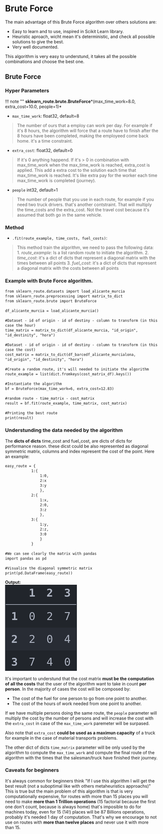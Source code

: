 # Brute Force

The main advantage of this Brute Force algorithm over others solutions are:

* Easy to learn and to use, inspired in Scikit Learn library.
* Heuristic aproach, wicht mean it's deterministic, and check all possible solutions to give the best.
* Very well documented.

This algorithm is very easy to understund, it takes all the possible combinations and choose the best one.

## Brute Force

### Hyper Parameters

!!! note ""
    **sklearn_route.brute.BruteForce***(max_time_work=8.0, extra_cost=10.0, people=1)*

* ```max_time_work```: float32, default=8
>The number of ours that a employ can work per day. For example
if it's 8 hours, the algorithm will force that a route have to
finish after the 8 hours have been completed, making the
employeed come back home. it's a time constraint.

* ```extra_cost```: float32, default=0
>If it's 0 anything happend. If it's > 0 in combination with
max_time_work when the max_time_work is reached, extra_cost is
applied. This add a extra cost to the solution each time that
max_time_work is reached. It's like extra pay for the worker 
each time max_time_work is completed (journey).

* ```people``` int32, default=1
>The number of people that you use in each route, for example if
you need two truck drivers. that's another contstraint. That
will multiply the time_costs and the extra_cost. Not the travel
cost because it's assumed that both go in the same vehicle.


### Method
* ```.fit(route_example, time_costs, fuel_costs)```:
>This method train the algorithm, we need to pass the following data:  
        1. *route_example*: Is a list random route to initiate the algorithm.
        2. *time_cost*: it's a dict of dicts that represent a diagonal matrix with the times between all points
        3. *fuel_cost*: it's a dict of dicts that represent a diagonal matrix with the costs between all points


### Example with Brute Force algorithm.


```
from sklearn_route.datasets import load_alicante_murcia
from sklearn_route.preprocessing import matrix_to_dict
from sklearn_route.brute import BruteForce

df_alicante_murcia = load_alicante_murcia()

#Dataset - id of origin - id of destiny - column to transform (in this case the hour)
time_matrix = matrix_to_dict(df_alicante_murcia, "id_origin", "id_destinity", "hora")

#Dataset - id of origin - id of destiny - column to transform (in this case the cost)
cost_matrix = matrix_to_dict(df_barcedf_alicante_murcialona, "id_origin", "id_destinity", "hora")

#Create a random route, it's will needed to initiate the algorithm
route_example = list(dict.fromkeys(cost_matrix_df).keys())

#Instantiate the algorithm
bf = BruteForce(max_time_work=6, extra_cost=12.83)

#random route - time_matrix - cost_matrix
result = bf.fit(route_example, time_matrix, cost_matrix)

#Printing the best route
print(result)
```

### Understunding the data needed by the algorithm
The **dicts of dicts** time_cost and fuel_cost, are dicts of dicts for performance reason. these dicst could be also represented as diagonal symmetric matrix, columns and index represent the cost of the point. Here an example:

```
easy_route = {
            1:{
                1:0,
                2:x
                3:y
                },
            2:{
                1:x,
                2:0,
                3:z
                },
            3:{
                1:y,
                2:z,
                3:0
                }
            }

#We can see clearly the matrix with pandas
import pandas as pd

#Visualice the diagonal symmetric matrix
print(pd.DataFrame(easy_route))
```

**Output:**  
![mini_matrix](images/diagonal_matrix_mini.png)

It's important to understund that the cost matrix **must be the computation of all the costs** that the user of the algorithm want to take in count **per person**. In the majority of cases the cost will be composed by:

* The cost of the fuel for one person to go from one point to another.
* The cost of the hours of work needed from one point to another.

If we have multiple persons doing the same route, the `people` parameter will multiply the cost by the number of persons and will increase the cost with the `extra_cost` in case of the ```max_time_work``` paremeter will be surpased.

Also note that `extra_cost` **could be used as a maximun capacity** of a truck for example in the case of material transports problems.

The other dict of dicts `time_matrix` parameter will be only used by the algorithm to compute the `max_time_work` and compute the final route of the algorithm with the times that the salesman/truck have finished their journey.

### Caveats for beginners
It's always common for beginners think "If I use this algorithm I will get the best result (not a suboptimal like with others metaheuristics approachs)" This is true but the main problem of this algorithm  is that is very computationally expensive, for routes with more than 15 places you will need to make **more than 1 Trillion operations** (15 factorial because the first one don't count, because is always home) that's imposible to do for machines today, even for 15 (14!) places will be 87 Billions operations, probably it's needed 1 day of computation. That's why we encourage to not use on routes with **more than twelve places** and never use it with more than 15.